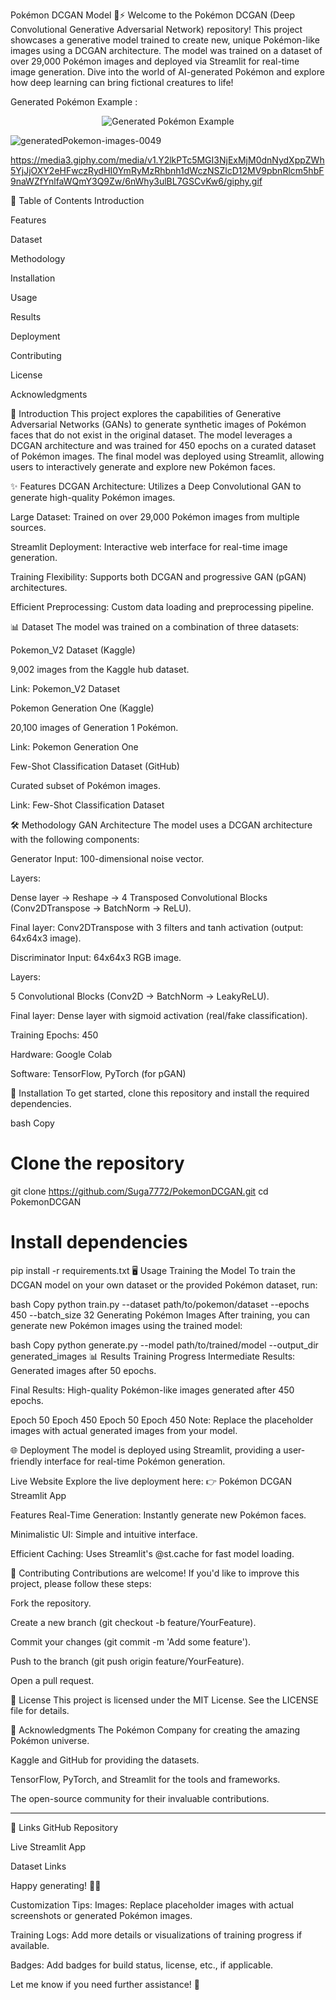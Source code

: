 Pokémon DCGAN Model 🎨⚡
Welcome to the Pokémon DCGAN (Deep Convolutional Generative Adversarial Network) repository! This project showcases a generative model trained to create new, unique Pokémon-like images using a DCGAN architecture. The model was trained on a dataset of over 29,000 Pokémon images and deployed via Streamlit for real-time image generation. Dive into the world of AI-generated Pokémon and explore how deep learning can bring fictional creatures to life!

Generated Pokémon Example  : 

<p align="center">
  <img src="!https://github.com/user-attachments/assets/30536df2-a8ff-47f1-afa3-3dcc8ecc697e" alt="Generated Pokémon Example" />
</p>


![generatedPokemon-images-0049](https://github.com/user-attachments/assets/30536df2-a8ff-47f1-afa3-3dcc8ecc697e)

https://media3.giphy.com/media/v1.Y2lkPTc5MGI3NjExMjM0dnNydXppZWh5YjJjOXY2eHFwczRydHI0YmRyMzRhbnh1dWczNSZlcD12MV9pbnRlcm5hbF9naWZfYnlfaWQmY3Q9Zw/6nWhy3ulBL7GSCvKw6/giphy.gif


📖 Table of Contents
Introduction

Features

Dataset

Methodology

Installation

Usage

Results

Deployment

Contributing

License

Acknowledgments

🌟 Introduction
This project explores the capabilities of Generative Adversarial Networks (GANs) to generate synthetic images of Pokémon faces that do not exist in the original dataset. The model leverages a DCGAN architecture and was trained for 450 epochs on a curated dataset of Pokémon images. The final model was deployed using Streamlit, allowing users to interactively generate and explore new Pokémon faces.

✨ Features
DCGAN Architecture: Utilizes a Deep Convolutional GAN to generate high-quality Pokémon images.

Large Dataset: Trained on over 29,000 Pokémon images from multiple sources.

Streamlit Deployment: Interactive web interface for real-time image generation.

Training Flexibility: Supports both DCGAN and progressive GAN (pGAN) architectures.

Efficient Preprocessing: Custom data loading and preprocessing pipeline.

📊 Dataset
The model was trained on a combination of three datasets:

Pokemon_V2 Dataset (Kaggle)

9,002 images from the Kaggle hub dataset.

Link: Pokemon_V2 Dataset

Pokemon Generation One (Kaggle)

20,100 images of Generation 1 Pokémon.

Link: Pokemon Generation One

Few-Shot Classification Dataset (GitHub)

Curated subset of Pokémon images.

Link: Few-Shot Classification Dataset

🛠 Methodology
GAN Architecture
The model uses a DCGAN architecture with the following components:

Generator
Input: 100-dimensional noise vector.

Layers:

Dense layer → Reshape → 4 Transposed Convolutional Blocks (Conv2DTranspose → BatchNorm → ReLU).

Final layer: Conv2DTranspose with 3 filters and tanh activation (output: 64x64x3 image).

Discriminator
Input: 64x64x3 RGB image.

Layers:

5 Convolutional Blocks (Conv2D → BatchNorm → LeakyReLU).

Final layer: Dense layer with sigmoid activation (real/fake classification).

Training
Epochs: 450

Hardware: Google Colab

Software: TensorFlow, PyTorch (for pGAN)

🚀 Installation
To get started, clone this repository and install the required dependencies.

bash
Copy
# Clone the repository
git clone https://github.com/Suga7772/PokemonDCGAN.git
cd PokemonDCGAN

# Install dependencies
pip install -r requirements.txt
🖥️ Usage
Training the Model
To train the DCGAN model on your own dataset or the provided Pokémon dataset, run:

bash
Copy
python train.py --dataset path/to/pokemon/dataset --epochs 450 --batch_size 32
Generating Pokémon Images
After training, you can generate new Pokémon images using the trained model:

bash
Copy
python generate.py --model path/to/trained/model --output_dir generated_images
📊 Results
Training Progress
Intermediate Results: Generated images after 50 epochs.

Final Results: High-quality Pokémon-like images generated after 450 epochs.

Epoch 50	Epoch 450
Epoch 50	Epoch 450
Note: Replace the placeholder images with actual generated images from your model.

🌐 Deployment
The model is deployed using Streamlit, providing a user-friendly interface for real-time Pokémon generation.

Live Website
Explore the live deployment here:
👉 Pokémon DCGAN Streamlit App

Features
Real-Time Generation: Instantly generate new Pokémon faces.

Minimalistic UI: Simple and intuitive interface.

Efficient Caching: Uses Streamlit's @st.cache for fast model loading.

🤝 Contributing
Contributions are welcome! If you'd like to improve this project, please follow these steps:

Fork the repository.

Create a new branch (git checkout -b feature/YourFeature).

Commit your changes (git commit -m 'Add some feature').

Push to the branch (git push origin feature/YourFeature).

Open a pull request.

📜 License
This project is licensed under the MIT License. See the LICENSE file for details.

🙏 Acknowledgments
The Pokémon Company for creating the amazing Pokémon universe.

Kaggle and GitHub for providing the datasets.

TensorFlow, PyTorch, and Streamlit for the tools and frameworks.

The open-source community for their invaluable contributions.

 ____________________________________________________________________________________________
🔗 Links
GitHub Repository

Live Streamlit App

Dataset Links

Happy generating! 🎉✨

Customization Tips:
Images: Replace placeholder images with actual screenshots or generated Pokémon images.

Training Logs: Add more details or visualizations of training progress if available.

Badges: Add badges for build status, license, etc., if applicable.

Let me know if you need further assistance! 🚀


<!-- Replace with an actual image of your generated Pokémon -->
